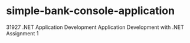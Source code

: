 # simple-bank-console-application
31927 .NET Application Development Application Development with .NET Assignment 1
